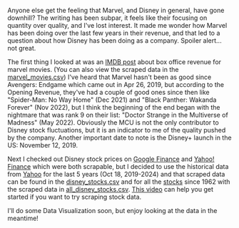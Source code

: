 Anyone else get the feeling that Marvel, and Disney in general, have gone downhill?
The writing has been subpar, it feels like their focusing on quantity over quality, and I've lost interest. It made me wonder how Marvel has been doing over the last few years in their revenue, and that led to a question about how Disney has been doing as a company. Spoiler alert... not great.

The first thing I looked at was an [IMDB post](https://www.boxofficemojo.com/brand/bn3732077058/) about box office revenue for marvel movies. (You can also view the scraped data in the [marvel_movies.csv](https://github.com/KimmyBeeW/marvel-movies-web-scraping/blob/main/marvel_movies.csv)) I've heard that Marvel hasn't been as good since Avengers: Endgame which came out in Apr 26, 2019, but according to the Opening Revenue, they've had a couple of good ones since then like "Spider-Man: No Way Home" (Dec 2021) and "Black Panther: Wakanda Forever" (Nov 2022), but I think the beginning of the end began with the nightmare that was rank 9 on their list: "Doctor Strange in the Multiverse of Madness" (May 2022). Obviously the MCU is not the only contributor to Disney stock fluctuations, but it is an indicator to me of the quality pushed by the company.
Another important date to note is the Disney+ launch in the US: November 12, 2019.

Next I checked out Disney stock prices on [Google Finance](https://www.google.com/finance/quote/DIS:NYSE?sa=X&ved=2ahUKEwjM1_narpiJAxU3EjQIHZL5BIwQ3ecFegQIQhAh&window=5Y) and [Yahoo! Finance](https://finance.yahoo.com/quote/DIS/) which were both scrapable, but I decided to use the historical data from [Yahoo](https://finance.yahoo.com/quote/DIS/history/?period1=1571423893&period2=1729276688) for the last 5 years (Oct 18, 2019-2024) and that scraped data can be found in the [disney_stocks.csv](https://github.com/KimmyBeeW/marvel-movies-web-scraping/blob/main/disney_stocks.csv) and for all the [stocks](https://finance.yahoo.com/quote/DIS/history/?period1=-252322200&period2=1729276688) since 1962 with the scraped data in [all_disney_stocks.csv](https://github.com/KimmyBeeW/marvel-movies-web-scraping/blob/main/all_disney_stocks.csv). [This video](https://youtu.be/7sFCOunKL_Y?si=ntvA0dtiJSIHrWOS) can help you get started if you want to try scraping stock data.

I'll do some Data Visualization soon, but enjoy looking at the data in the meantime!
